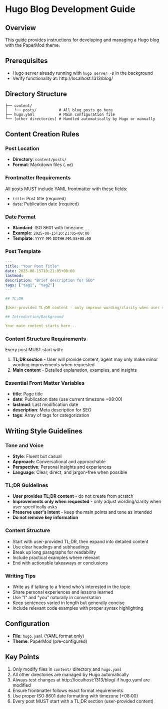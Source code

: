 # Hugo Blog Development Guide

## Overview

This guide provides instructions for developing and managing a Hugo blog with the PaperMod theme.

## Prerequisites

- Hugo server already running with `hugo server -D` in the background
- Verify functionality at: http://localhost:1313/blog/

## Directory Structure

```
├── content/
│   └── posts/          # All blog posts go here
├── hugo.yaml           # Main configuration file
└── [other directories] # Handled automatically by Hugo or manually
```

## Content Creation Rules

### Post Location

- **Directory**: `content/posts/`
- **Format**: Markdown files (`.md`)

### Frontmatter Requirements

All posts MUST include YAML frontmatter with these fields:

- `title`: Post title (required)
- `date`: Publication date (required)

### Date Format

- **Standard**: ISO 8601 with timezone
- **Example**: `2025-08-15T10:21:05+08:00`
- **Template**: `YYYY-MM-DDTHH:MM:SS+08:00`

### Post Template

```yaml
---
title: "Your Post Title"
date: 2025-08-15T10:21:05+08:00
lastmod:
description: "Brief description for SEO"
tags: ["tag1", "tag2"]
---

## TL;DR

[User-provided TL;DR content - only improve wording/clarity when user specifically asks]

## Introduction/Background

Your main content starts here...
```

### Content Structure Requirements

Every post MUST start with:

1. **TL;DR section** - User will provide content, agent may only make minor wording improvements when requested
2. **Main content** - Detailed explanation, examples, and insights

### Essential Front Matter Variables

- **title**: Page title
- **date**: Publication date (use current timezone +08:00)
- **lastmod**: Last modification date
- **description**: Meta description for SEO
- **tags**: Array of tags for categorization

## Writing Style Guidelines

### Tone and Voice

- **Style**: Fluent but casual
- **Approach**: Conversational and approachable
- **Perspective**: Personal insights and experiences
- **Language**: Clear, direct, and jargon-free when possible

### TL;DR Guidelines

- **User provides TL;DR content** - do not create from scratch
- **Improvements only when requested** - only adjust wording/clarity when user specifically asks
- **Preserve user's intent** - keep the main points and tone as intended
- **Do not remove key information**

### Content Structure

- Start with user-provided TL;DR, then expand into detailed content
- Use clear headings and subheadings
- Break up long paragraphs for readability
- Include practical examples where relevant
- End with actionable takeaways or conclusions

### Writing Tips

- Write as if talking to a friend who's interested in the topic
- Share personal experiences and lessons learned
- Use "I" and "you" naturally in conversation
- Keep sentences varied in length but generally concise
- Include relevant code examples with proper syntax highlighting

## Configuration

- **File**: `hugo.yaml` (YAML format only)
- **Theme**: PaperMod (pre-configured)

## Key Points

1. Only modify files in `content/` directory and `hugo.yaml`
2. All other directories are managed by Hugo automatically
3. Always test changes at http://localhost:1313/blog/ if hugo.yaml are modified
4. Ensure frontmatter follows exact format requirements
5. Use proper ISO 8601 date formatting with timezone (+08:00)
6. Every post MUST start with a TL;DR section (user-provided content)

